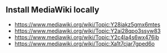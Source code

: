 ## Install MediaWiki locally

* https://www.mediawiki.org/wiki/Topic:Y28iakz5gmx6mtes
* https://www.mediawiki.org/wiki/Topic:Y2ai28qpo3ssyw83
* https://www.mediawiki.org/wiki/Topic:Y2c4la4s6wx476jb
* https://www.mediawiki.org/wiki/Topic:Xa1t7cjar7gped6o
